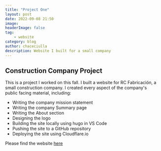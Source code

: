 ```yaml
---
title: "Project One"
layout: post
date: 2022-09-08 21:50
image:
headerImage: false
tag:
    - website
category: blog
author: chaceciulla
description: Website I built for a small company
---
```


## Construction Company Project

This is a project I worked on this fall. I built a website for RC Fabricación, a small construction company. I created every aspect of the company's public facing material, including:

-   Writing the company mission statement
-   Writing the company Summary page
-   Writing the About section
-   Designing the logo
-   Building the site locally using hugo in VS Code
-   Pushing the site to a GitHub repository
-   Deploying the site using Cloudflare.io

Please find the website [here](https://rcbaja.pages.dev/)
